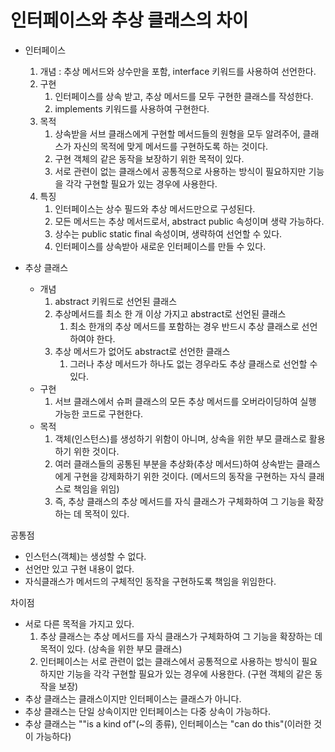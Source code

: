 # 인터페이스와 추상 클래스의 차이

- 인터페이스
    1. 개념 :  추상 메서드와 상수만을 포함,  interface 키워드를 사용하여 선언한다.
    2. 구현
        1. 인터페이스를 상속 받고, 추상 메서드를 모두 구현한 클래스를 작성한다.
        2. implements 키워드를 사용하여 구현한다.
    3. 목적
        1. 상속받을 서브 클래스에게 구현할 메서드들의 원형을 모두 알려주어, 클래스가 자신의 목적에 맞게 메서드를 구현하도록 하는 것이다.
        2. 구현 객체의 같은 동작을 보장하기 위한 목적이 있다.
        3. 서로 관련이 없는 클래스에서 공통적으로 사용하는 방식이 필요하지만 기능을 각각 구현할 필요가 있는 경우에 사용한다.
    4. 특징
        1. 인터페이스는 상수 필드와 추상 메서드만으로 구성된다.
        2. 모든 메서드는 추상 메서드로서, abstract public 속성이며 생략 가능하다.
        3. 상수는 public static final 속성이며, 생략하여 선언할 수 있다.
        4. 인터페이스를 상속받아 새로운 인터페이스를 만들 수 있다.

- 추상 클래스
    - 개념
        1. abstract 키워드로 선언된 클래스
        2. 추상메서드를 최소 한 개 이상 가지고 abstract로 선언된 클래스
            1. 최소 한개의 추상 메서드를 포함하는 경우 반드시 추상 클래스로 선언하여야 한다.
        3. 추상 메서드가 없어도 abstract로 선언한 클래스
            1. 그러나 추상 메서드가 하나도 없는 경우라도 추상 클래스로 선언할 수 있다.
    - 구현
        1. 서브 클래스에서 슈퍼 클래스의 모든 추상 메서드를 오버라이딩하여 실행 가능한 코드로 구현한다.
    - 목적
        1. 객체(인스턴스)를 생성하기 위함이 아니며, 상속을 위한 부모 클래스로 활용하기 위한 것이다.
        2. 여러 클래스들의 공통된 부분을 추상화(추상 메서드)하여 상속받는 클래스에게 구현을 강제화하기 위한 것이다. (메서드의 동작을 구현하는 자식 클래스로 책임을 위임)
        3. 즉, 추상 클래스의 추상 메서드를 자식 클래스가 구체화하여 그 기능을 확장하는 데 목적이 있다.

공통점

- 인스턴스(객체)는 생성할 수 없다.
- 선언만 있고 구현 내용이 없다.
- 자식클래스가 메서드의 구체적인 동작을 구현하도록 책임을 위임한다.

차이점

- 서로 다른 목적을 가지고 있다.
    1. 추상 클래스는 추상 메서드를 자식 클래스가 구체화하여 그 기능을 확장하는 데 목적이 있다. (상속을 위한 부모 클래스)
    2. 인터페이스는 서로 관련이 없는 클래스에서 공통적으로 사용하는 방식이 필요하지만 기능을 각각 구현할 필요가 있는 경우에 사용한다. (구현 객체의 같은 동작을 보장)
- 추상 클래스는 클래스이지만 인터페이스는 클래스가 아니다.
- 추상 클래스는 단일 상속이지만 인터페이스는 다중 상속이 가능하다.
- 추상 클래스는 ""is a kind of"(~의 종류), 인터페이스는 "can do this"(이러한 것이 가능하다)
